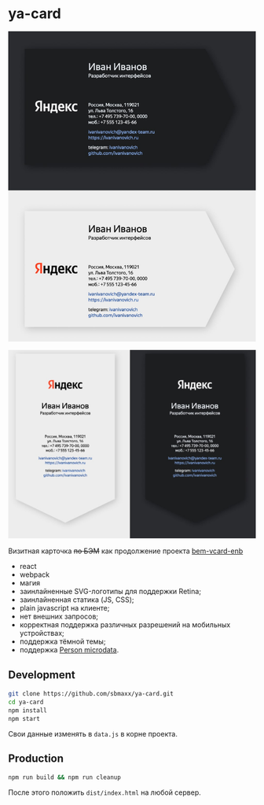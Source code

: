 # ya-card

<p align="center">
  <img src="./ya-card-horizontal.jpg"/>
</p>
<p align="center">
  <img src="./ya-card-vertical.jpg"/>
</p>

Визитная карточка <s>по БЭМ</s> как продолжение проекта [bem-vcard-enb](https://github.com/bem-vcard-enb)
* react
* webpack
* магия
* заинлайненные SVG-логотипы для поддержки Retina;
* заинлайненная статика (JS, CSS);
* plain javascript на клиенте;
* нет внешних запросов;
* корректная поддержка различных разрешений на мобильных устройствах;
* поддержка тёмной темы;
* поддержка [Person microdata](http://www.data-vocabulary.org/Person).

## Development
```bash
git clone https://github.com/sbmaxx/ya-card.git
cd ya-card
npm install
npm start
```
Свои данные изменять в `data.js` в корне проекта.

## Production
```bash
npm run build && npm run cleanup
```

После этого положить `dist/index.html` на любой сервер.
